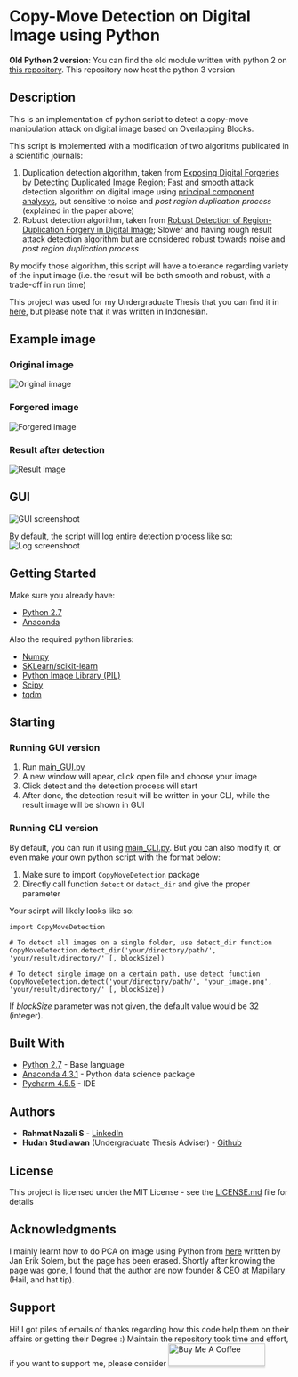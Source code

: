# Copy-Move Detection on Digital Image using Python

**Old Python 2 version**: You can find the old module written with python 2 on [this repository](https://github.com/rahmatnazali/image-copy-move-detection-python2). This repository now host the python 3 version

## Description
This is an implementation of python script to detect a copy-move manipulation attack on digital image based on Overlapping Blocks.

This script is implemented with a modification of two algoritms publicated in a scientific journals:
1. Duplication detection algorithm, taken from [Exposing Digital Forgeries by Detecting Duplicated Image Region](http://www.ists.dartmouth.edu/library/102.pdf); Fast and smooth attack detection algorithm on digital image using [principal component analysys](https://en.wikipedia.org/wiki/Principal_component_analysis), but sensitive to noise and _post region duplication process_ (explained in the paper above)
2. Robust detection algorithm, taken from [Robust Detection of Region-Duplication Forgery in Digital Image](http://ieeexplore.ieee.org/document/1699948/); Slower and having rough result attack detection algorithm but are considered robust towards noise and _post region duplication process_

By modify those algorithm, this script will have a tolerance regarding variety of the input image (i.e. the result will be both smooth and robust, with a trade-off in run time)

This project was used for my Undergraduate Thesis that you can find it in [here](http://repository.its.ac.id/1801/), but please note that it was written in Indonesian.

## Example image
### Original image
![Original image](/assets/dataset_example.png?raw=true) 
### Forgered image
![Forgered image](/assets/dataset_example_blur.png?raw=true)
### Result after detection
![Result image](/output/20191125_094809_lined_dataset_example_blur.png)

## GUI
![GUI screenshoot](/assets/gui_result.PNG?raw=true)

By default, the script will log entire detection process like so:
![Log screenshoot](/assets/console_log.PNG?raw=true)


## Getting Started
Make sure you already have:
* [Python 2.7](https://www.python.org/)
* [Anaconda](https://www.anaconda.com/)

Also the required python libraries:
* [Numpy](https://pypi.python.org/pypi/numpy)
* [SKLearn/scikit-learn](https://pypi.python.org/pypi/scikit-learn/0.18.1)
* [Python Image Library (PIL)](https://pypi.python.org/pypi/PIL)
* [Scipy](https://pypi.python.org/pypi/scipy/0.7.0)
* [tqdm](https://pypi.python.org/pypi/tqdm)

## Starting
### Running GUI version
1. Run [main_GUI.py](/copy_move_detection_python_2/main_GUI.py)
2. A new window will apear, click open file and choose your image
3. Click detect and the detection process will start
4. After done, the detection result will be written in your CLI, while the result image will be shown in GUI
### Running CLI version
By default, you can run it using [main_CLI.py](/copy_move_detection_python_2/main_CLI.py).
But you can also modify it, or even make your own python script with the format below:
1. Make sure to import ```CopyMoveDetection``` package
2. Directly call function ```detect``` or ```detect_dir``` and give the proper parameter

Your scirpt will likely looks like so:
```
import CopyMoveDetection

# To detect all images on a single folder, use detect_dir function
CopyMoveDetection.detect_dir('your/directory/path/', 'your/result/directory/' [, blockSize])

# To detect single image on a certain path, use detect function
CopyMoveDetection.detect('your/directory/path/', 'your_image.png', 'your/result/directory/' [, blockSize])
```
If _blockSize_ parameter was not given, the default value would be 32 (integer).

  
## Built With
* [Python 2.7](https://www.python.org/) - Base language
* [Anaconda 4.3.1](https://www.continuum.io/downloads) - Python data science package
* [Pycharm 4.5.5](https://confluence.jetbrains.com/display/PYH/Previous+PyCharm+Releases) - IDE

## Authors
* **Rahmat Nazali S** - [LinkedIn](https://www.linkedin.com/in/rahmat-nazali-s-43391a13b/)
* **Hudan Studiawan** (Undergraduate Thesis Adviser) - [Github](https://github.com/studiawan)

## License
This project is licensed under the MIT License - see the [LICENSE.md](/LICENSE) file for details

## Acknowledgments
I mainly learnt how to do PCA on image using Python from [here](http://www.janeriksolem.net/2009/01/pca-for-images-using-python.html) written by Jan Erik Solem, but the page has been erased. Shortly after knowing the page was gone, I found that the author are now founder & CEO at [Mapillary](https://www.mapillary.com/) (Hail, and hat tip).

## Support

Hi! I got piles of emails of thanks regarding how this code help them on their affairs or getting their Degree :) Maintain the repository took time and effort, if you want to support me, please consider <a href="https://www.buymeacoffee.com/EyWFfgS" target="_blank"><img src="https://www.buymeacoffee.com/assets/img/custom_images/orange_img.png" alt="Buy Me A Coffee" style="height: 41px !important;width: 174px !important;box-shadow: 0px 3px 2px 0px rgba(190, 190, 190, 0.5) !important;-webkit-box-shadow: 0px 3px 2px 0px rgba(190, 190, 190, 0.5) !important;" ></a>

